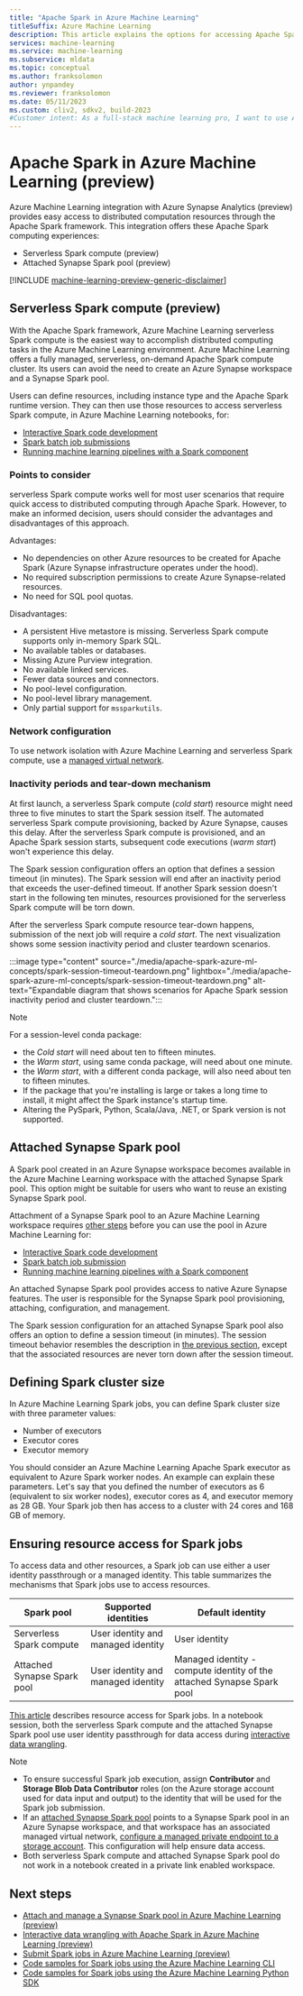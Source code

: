 ```yaml
---
title: "Apache Spark in Azure Machine Learning"
titleSuffix: Azure Machine Learning
description: This article explains the options for accessing Apache Spark in Azure Machine Learning.
services: machine-learning
ms.service: machine-learning
ms.subservice: mldata
ms.topic: conceptual
ms.author: franksolomon
author: ynpandey
ms.reviewer: franksolomon
ms.date: 05/11/2023
ms.custom: cliv2, sdkv2, build-2023
#Customer intent: As a full-stack machine learning pro, I want to use Apache Spark in Azure Machine Learning.
---
```


# Apache Spark in Azure Machine Learning (preview)

Azure Machine Learning integration with Azure Synapse Analytics (preview) provides easy access to distributed computation resources through the Apache Spark framework. This integration offers these Apache Spark computing experiences:

- Serverless Spark compute (preview)
- Attached Synapse Spark pool (preview)

[!INCLUDE [machine-learning-preview-generic-disclaimer](../../includes/machine-learning-preview-generic-disclaimer.md)]

## Serverless Spark compute (preview)

With the Apache Spark framework, Azure Machine Learning serverless Spark compute is the easiest way to accomplish distributed computing tasks in the Azure Machine Learning environment. Azure Machine Learning offers a fully managed, serverless, on-demand Apache Spark compute cluster. Its users can avoid the need to create an Azure Synapse workspace and a Synapse Spark pool.

Users can define resources, including instance type and the Apache Spark runtime version. They can then use those resources to access serverless Spark compute, in Azure Machine Learning notebooks, for:

- [Interactive Spark code development](./interactive-data-wrangling-with-apache-spark-azure-ml.md)
- [Spark batch job submissions](./how-to-submit-spark-jobs.md)
- [Running machine learning pipelines with a Spark component](./how-to-submit-spark-jobs.md#spark-component-in-a-pipeline-job)

### Points to consider

serverless Spark compute works well for most user scenarios that require quick access to distributed computing through Apache Spark. However, to make an informed decision, users should consider the advantages and disadvantages of this approach.

Advantages:
  
- No dependencies on other Azure resources to be created for Apache Spark (Azure Synapse infrastructure operates under the hood).
- No required subscription permissions to create Azure Synapse-related resources.
- No need for SQL pool quotas.

Disadvantages:

- A persistent Hive metastore is missing. Serverless Spark compute supports only in-memory Spark SQL.
- No available tables or databases.
- Missing Azure Purview integration.
- No available linked services.
- Fewer data sources and connectors.
- No pool-level configuration.
- No pool-level library management.
- Only partial support for `mssparkutils`.

### Network configuration

To use network isolation with Azure Machine Learning and serverless Spark compute, use a [managed virtual network](how-to-managed-network.md).

### Inactivity periods and tear-down mechanism

At first launch, a serverless Spark compute (*cold start*) resource might need three to five minutes to start the Spark session itself. The automated serverless Spark compute provisioning, backed by Azure Synapse, causes this delay. After the serverless Spark compute is provisioned, and an Apache Spark session starts, subsequent code executions (*warm start*) won't experience this delay.

The Spark session configuration offers an option that defines a session timeout (in minutes). The Spark session will end after an inactivity period that exceeds the user-defined timeout. If another Spark session doesn't start in the following ten minutes, resources provisioned for the serverless Spark compute will be torn down.

After the serverless Spark compute resource tear-down happens, submission of the next job will require a *cold start*. The next visualization shows some session inactivity period and cluster teardown scenarios.

:::image type="content" source="./media/apache-spark-azure-ml-concepts/spark-session-timeout-teardown.png" lightbox="./media/apache-spark-azure-ml-concepts/spark-session-timeout-teardown.png" alt-text="Expandable diagram that shows scenarios for Apache Spark session inactivity period and cluster teardown.":::

> [!NOTE]
> For a session-level conda package:
> - the *Cold start* will need about ten to fifteen minutes.
> - the *Warm start*, using same conda package, will need about one minute.
> - the *Warm start*, with a different conda package, will also need about ten to fifteen minutes.
> - If the package that you're installing is large or takes a long time to install, it might affect the Spark instance's startup time.
> - Altering the PySpark, Python, Scala/Java, .NET, or Spark version is not supported.

## Attached Synapse Spark pool

A Spark pool created in an Azure Synapse workspace becomes available in the Azure Machine Learning workspace with the attached Synapse Spark pool. This option might be suitable for users who want to reuse an existing Synapse Spark pool.

Attachment of a Synapse Spark pool to an Azure Machine Learning workspace requires [other steps](./how-to-manage-synapse-spark-pool.md) before you can use the pool in Azure Machine Learning for:

- [Interactive Spark code development](./interactive-data-wrangling-with-apache-spark-azure-ml.md)
- [Spark batch job submission](./how-to-submit-spark-jobs.md)
- [Running machine learning pipelines with a Spark component](./how-to-submit-spark-jobs.md#spark-component-in-a-pipeline-job)

An attached Synapse Spark pool provides access to native Azure Synapse features. The user is responsible for the Synapse Spark pool provisioning, attaching, configuration, and management.

The Spark session configuration for an attached Synapse Spark pool also offers an option to define a session timeout (in minutes). The session timeout behavior resembles the description in [the previous section](#inactivity-periods-and-tear-down-mechanism), except that the associated resources are never torn down after the session timeout.

## Defining Spark cluster size

In Azure Machine Learning Spark jobs, you can define Spark cluster size with three parameter values:

- Number of executors
- Executor cores
- Executor memory

You should consider an Azure Machine Learning Apache Spark executor as equivalent to Azure Spark worker nodes. An example can explain these parameters. Let's say that you defined the number of executors as 6 (equivalent to six worker nodes), executor cores as 4, and executor memory as 28 GB. Your Spark job then has access to a cluster with 24 cores and 168 GB of memory.

## Ensuring resource access for Spark jobs

To access data and other resources, a Spark job can use either a user identity passthrough or a managed identity. This table summarizes the mechanisms that Spark jobs use to access resources.

|Spark pool|Supported identities|Default identity|
| ---------- | -------------------- | ---------------- |
|Serverless Spark compute|User identity and managed identity|User identity|
|Attached Synapse Spark pool|User identity and managed identity|Managed identity - compute identity of the attached Synapse Spark pool|

[This article](./apache-spark-environment-configuration.md#ensuring-resource-access-for-spark-jobs) describes resource access for Spark jobs. In a notebook session, both the serverless Spark compute and the attached Synapse Spark pool use user identity passthrough for data access during [interactive data wrangling](./interactive-data-wrangling-with-apache-spark-azure-ml.md).

> [!NOTE]
> - To ensure successful Spark job execution, assign **Contributor** and **Storage Blob Data Contributor** roles (on the Azure storage account used for data input and output) to the identity that will be used for the Spark job submission.
> - If an [attached Synapse Spark pool](./how-to-manage-synapse-spark-pool.md) points to a Synapse Spark pool in an Azure Synapse workspace, and that workspace has an associated managed virtual network, [configure a managed private endpoint to a storage account](../synapse-analytics/security/connect-to-a-secure-storage-account.md). This configuration will help ensure data access.
> - Both serverless Spark compute and attached Synapse Spark pool do not work in a notebook created in a private link enabled workspace.

## Next steps

- [Attach and manage a Synapse Spark pool in Azure Machine Learning (preview)](./how-to-manage-synapse-spark-pool.md)
- [Interactive data wrangling with Apache Spark in Azure Machine Learning (preview)](./interactive-data-wrangling-with-apache-spark-azure-ml.md)
- [Submit Spark jobs in Azure Machine Learning (preview)](./how-to-submit-spark-jobs.md)
- [Code samples for Spark jobs using the Azure Machine Learning CLI](https://github.com/Azure/azureml-examples/tree/main/cli/jobs/spark)
- [Code samples for Spark jobs using the Azure Machine Learning Python SDK](https://github.com/Azure/azureml-examples/tree/main/sdk/python/jobs/spark)
